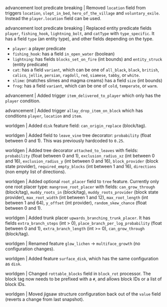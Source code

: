 advancement loot predicate breaking | Removed `location` field from triggers `location`, `slept_in_bed`, `hero_of_the_village` and `voluntary_exile`. Instead the `player.location` field can be used.

advancement loot predicate breaking | Replaced entity predicate fields `player`, `fishing_hook`, `lightning_bolt`, and `catType` with `type_specific`. It has a field `type` (an entity type), and other fields depending on the type.
* `player`: a player predicate
* `fishing_hook`: has a field `in_open_water` (boolean)
* `lightning`: has fields `blocks_set_on_fire` (int bounds) and `entity_struck` (entity predicate)
* `cat`: has a field `variant`, which can be one of `all_black`, `black`, `british`, `calico`, `jellie`, `persian`, `ragdoll`, `red`, `siamese`, `tabby`, or `white`.
* `slime`: (matches slimes and magma creams) has a field `size` (int bounds)
* `frog`: has a field `variant`, which can be one of `cold`, `temperate`, or `warm`.

advancement | Added trigger `item_delivered_to_player` which only has the `player` condition.

advancement | Added trigger `allay_drop_item_on_block` which has conditions `player`, `location` and `item`.

worldgen | Added `disk` feature field: `can_origin_replace` (block/tag).

worldgen | Added field to `leave_vine` tree decorator: `probability` (float between 0 and 1). This was previously hardcoded to `0.25`.

worldgen | Added tree decorator `attached_to_leaves` with fields: `probability` (float between 0 and 1), `exclusion_radius_xz` (int between 0 and 16), `exclusion_radius_y` (int between 0 and 16), `block_provider` (block state provider), `required_empty_blocks` (int between 1 and 16), `directions` (non empty list of directions).

worldgen | Added optional `root_placer` field to `tree` feature. Currently only one root placer type: `mangrove_root_placer` with fields: `can_grow_through` (block/tag), `muddy_roots_in` (block/tag), `muddy_roots_provider` (block state provider), `max_root_width` (int between 1 and 12), `max_root_length` (int between 1 and 64), `y_offset` (int provider), `random_skew_chance` (float between 0 and 1).

worldgen | Added trunk placer `upwards_branching_trunk_placer`. It has fields `extra_branch_steps` (int > 0), `place_branch_per_log_probability` (float between 0 and 1), `extra_branch_length` (int >= 0), `can_grow_through` (block/tag).

worldgen | Renamed feature `glow_lichen` -> `multiface_growth` (no configuration changes).

worldgen | Added feature `surface_disk`, which has the same configuration as `disk`.

worldgen | Changed `rottable_blocks` field in `block_rot` processor. The block tag now needs to be prefixed with a `#`, and allows block IDs or a list of block IDs.

worldgen | Moved jigsaw structure configuration back out of the `value` field (reverts a change from last snapshot).
